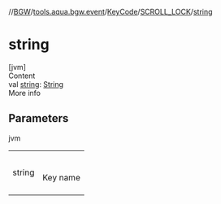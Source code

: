 //[BGW](../../../../index.md)/[tools.aqua.bgw.event](../../index.md)/[KeyCode](../index.md)/[SCROLL_LOCK](index.md)/[string](string.md)



# string  
[jvm]  
Content  
val [string](string.md): [String](https://kotlinlang.org/api/latest/jvm/stdlib/kotlin/-string/index.html)  
More info  


## Parameters  
  
jvm  
  
| | |
|---|---|
| <a name="tools.aqua.bgw.event/KeyCode.SCROLL_LOCK/string/#/PointingToDeclaration/"></a>string| <a name="tools.aqua.bgw.event/KeyCode.SCROLL_LOCK/string/#/PointingToDeclaration/"></a><br><br>Key name<br><br>|
  
  



